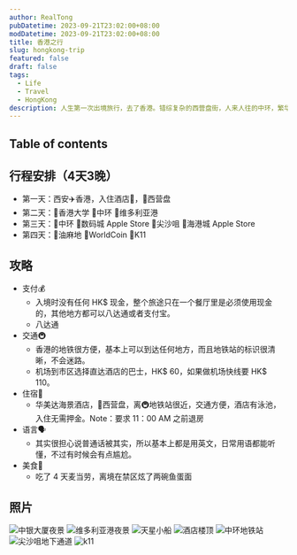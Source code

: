 ```yaml
---
author: RealTong
pubDatetime: 2023-09-21T23:02:00+08:00
modDatetime: 2023-09-21T23:02:00+08:00
title: 香港之行
slug: hongkong-trip
featured: false
draft: false
tags:
  - Life
  - Travel
  - HongKong
description: 人生第一次出境旅行，去了香港。错综复杂的西营盘街，人来人往的中环，繁华的尖沙咀，还有美丽的维多利亚港。
---
```


## Table of contents

## 行程安排（4天3晚）

- 第一天：西安✈️香港，入住酒店🏨，📍西营盘
- 第二天：📍香港大学 📍中环 📍维多利亚港
- 第三天：📍中环 📍数码城 Apple Store 📍尖沙咀 📍海港城 Apple Store
- 第四天：📍油麻地 📍WorldCoin 📍K11

## 攻略

- 支付💰
  - 入境时没有任何 HK$ 现金，整个旅途只在一个餐厅里是必须使用现金的，其他地方都可以八达通或者支付宝。
  - 八达通
- 交通🚇
  - 香港的地铁很方便，基本上可以到达任何地方，而且地铁站的标识很清晰，不会迷路。
  - 机场到市区选择直达酒店的巴士，HK$ 60，如果做机场快线要 HK$ 110。
- 住宿🏨
  - 华美达海景酒店，📍西营盘，离🚇地铁站很近，交通方便，酒店有泳池，入住无需押金。Note：要求 11：00 AM 之前退房
- 语言🗣️
  - 其实很担心说普通话被其实，所以基本上都是用英文，日常用语都能听懂，不过有时候会有点尴尬。
- 美食🍜
  - 吃了 4 天麦当劳，离境在禁区炫了两碗鱼蛋面

## 照片

![中银大厦夜景](@assets/images/posts/hongkong-trip/boc-light.jpg)
![维多利亚港夜景](@assets/images/posts/hongkong-trip/victoria-harbor-light.jpg)
![天星小船](@assets/images/posts/hongkong-trip/tian-xing-xiao-chuan.jpg)
![酒店楼顶](@assets/images/posts/hongkong-trip/hotel-rooftop.jpg)
![中环地铁站](@assets/images/posts/hongkong-trip/central-subway-station.jpg)
![尖沙咀地下通道](@assets/images/posts/hongkong-trip/Yau-Ma-Tei.jpg)
![k11](@assets/images/posts/hongkong-trip/k11.jpg)
